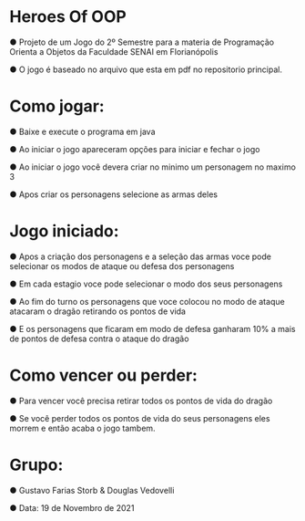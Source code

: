 # Heroes Of OOP

  ● Projeto de um Jogo do 2º Semestre para a materia de Programação Orienta a Objetos da Faculdade SENAI em Florianópolis
  
  ● O jogo é baseado no arquivo que esta em pdf no repositorio principal.
  

# Como jogar:
  ● Baixe e execute o programa em java
  
  ● Ao iniciar o jogo apareceram opções para iniciar e fechar o jogo
  
  ● Ao iniciar o jogo você devera criar no minimo um personagem no maximo 3
  
  ● Apos criar os personagens selecione as armas deles

# Jogo iniciado:
 ● Apos a criação dos personagens e a seleção das armas voce pode selecionar os modos de ataque ou defesa dos personagens
 
 ● Em cada estagio voce pode selecionar o modo dos seus personagens
 
 ● Ao fim do turno os personagens que voce colocou no modo de ataque atacaram o dragão retirando os pontos de vida
 
 ● E os personagens que ficaram em modo de defesa ganharam 10% a mais de pontos de defesa contra o ataque do dragão
 
 
# Como vencer ou perder:
 ● Para vencer você precisa retirar todos os pontos de vida do dragão
 
 ● Se você perder todos os pontos de vida do seus personagens eles morrem e então acaba o jogo tambem.

# Grupo: 
● Gustavo Farias Storb & Douglas Vedovelli

● Data: 19 de Novembro de 2021

